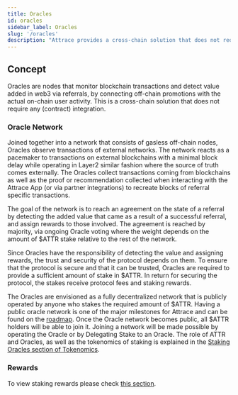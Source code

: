 ```yaml
---
title: Oracles
id: oracles
sidebar_label: Oracles
slug: '/oracles'
description: "Attrace provides a cross-chain solution that does not require any (contract) integration. This is achieved by a network or Oracles that is monitoring all onchain transactions. The core of Attrace is a network of Oracles. "
---
```




## Concept 

Oracles are nodes that monitor blockchain transactions and detect value added in web3 via referrals, by connecting off-chain promotions with the actual on-chain user activity. This is a cross-chain solution that does not require any (contract) integration. 

### Oracle Network

Joined together into a network that consists of gasless off-chain nodes, Oracles observe transactions of external networks. The network reacts as a pacemaker to transactions on external blockchains with a minimal block delay while operating in Layer2 similar fashion where the source of truth comes externally. The Oracles collect transactions coming from blockchains as well as the proof or recommendation collected when interacting with the Attrace App (or via partner integrations) to recreate blocks of referral specific transactions.  

The goal of the network is to reach an agreement on the state of a referral by detecting the added value that came as a result of a successful referral, and assign rewards to those involved. The agreement is reached by majority, via ongoing Oracle voting where the weight depends on the amount of $ATTR stake relative to the rest of the network. 

Since Oracles have the responsibility of detecting the value and assigning rewards, the trust and security of the protocol depends on them. To ensure that the protocol is secure and that it can be trusted, Oracles are required to provide a sufficient amount of stake in $ATTR. In return for securing the protocol, the stakes receive protocol fees and staking rewards.

The Oracles are envisioned as a fully decentralized network that is publicly operated by anyone who stakes the required amount of $ATTR. Having a public oracle network is one of the major milestones for Attrace and can be found on the [roadmap](/about/roadmap). Once the Oracle network becomes public, all $ATTR holders will be able to join it. Joining a network will be made possible by operating the Oracle or by Delegating Stake to an Oracle. The role of ATTR and Oracles, as well as the tokenomics of staking is explained in the [Staking Oracles section of Tokenomics](/about/tokenomics#oracle-staking). 

### Rewards 

To view staking rewards please check [this section](/guides/referral-farming/rewards).



